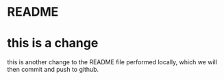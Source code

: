 # README #
# this is a change #
this is another change to the README file performed locally, which we will then commit and push to github.